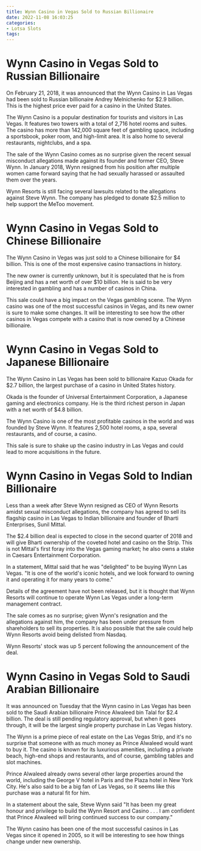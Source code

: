 ```yaml
---
title: Wynn Casino in Vegas Sold to Russian Billionaire 
date: 2022-11-08 16:03:25
categories:
- Lotsa Slots
tags:
---
```



#  Wynn Casino in Vegas Sold to Russian Billionaire 

On February 21, 2018, it was announced that the Wynn Casino in Las Vegas had been sold to Russian billionaire Andrey Melnichenko for $2.9 billion. This is the highest price ever paid for a casino in the United States. 

The Wynn Casino is a popular destination for tourists and visitors in Las Vegas. It features two towers with a total of 2,716 hotel rooms and suites. The casino has more than 142,000 square feet of gambling space, including a sportsbook, poker room, and high-limit area. It is also home to several restaurants, nightclubs, and a spa. 

The sale of the Wynn Casino comes as no surprise given the recent sexual misconduct allegations made against its founder and former CEO, Steve Wynn. In January 2018, Wynn resigned from his position after multiple women came forward saying that he had sexually harassed or assaulted them over the years. 

Wynn Resorts is still facing several lawsuits related to the allegations against Steve Wynn. The company has pledged to donate $2.5 million to help support the MeToo movement.

#  Wynn Casino in Vegas Sold to Chinese Billionaire 

The Wynn Casino in Vegas was just sold to a Chinese billionaire for $4 billion. This is one of the most expensive casino transactions in history.

The new owner is currently unknown, but it is speculated that he is from Beijing and has a net worth of over $10 billion. He is said to be very interested in gambling and has a number of casinos in China.

This sale could have a big impact on the Vegas gambling scene. The Wynn casino was one of the most successful casinos in Vegas, and its new owner is sure to make some changes. It will be interesting to see how the other casinos in Vegas compete with a casino that is now owned by a Chinese billionaire.

#  Wynn Casino in Vegas Sold to Japanese Billionaire 

The Wynn Casino in Las Vegas has been sold to billionaire Kazuo Okada for $2.7 billion, the largest purchase of a casino in United States history. 

Okada is the founder of Universal Entertainment Corporation, a Japanese gaming and electronics company. He is the third richest person in Japan with a net worth of $4.8 billion. 

The Wynn Casino is one of the most profitable casinos in the world and was founded by Steve Wynn. It features 2,500 hotel rooms, a spa, several restaurants, and of course, a casino. 

This sale is sure to shake up the casino industry in Las Vegas and could lead to more acquisitions in the future.

#  Wynn Casino in Vegas Sold to Indian Billionaire 

Less than a week after Steve Wynn resigned as CEO of Wynn Resorts amidst sexual misconduct allegations, the company has agreed to sell its flagship casino in Las Vegas to Indian billionaire and founder of Bharti Enterprises, Sunil Mittal. 

The $2.4 billion deal is expected to close in the second quarter of 2018 and will give Bharti ownership of the coveted hotel and casino on the Strip. This is not Mittal's first foray into the Vegas gaming market; he also owns a stake in Caesars Entertainment Corporation. 

In a statement, Mittal said that he was "delighted" to be buying Wynn Las Vegas. "It is one of the world's iconic hotels, and we look forward to owning it and operating it for many years to come." 

Details of the agreement have not been released, but it is thought that Wynn Resorts will continue to operate Wynn Las Vegas under a long-term management contract. 

The sale comes as no surprise; given Wynn's resignation and the allegations against him, the company has been under pressure from shareholders to sell its properties. It is also possible that the sale could help Wynn Resorts avoid being delisted from Nasdaq. 

Wynn Resorts' stock was up 5 percent following the announcement of the deal.

#  Wynn Casino in Vegas Sold to Saudi Arabian Billionaire

It was announced on Tuesday that the Wynn casino in Las Vegas has been sold to the Saudi Arabian billionaire Prince Alwaleed bin Talal for $2.4 billion. The deal is still pending regulatory approval, but when it goes through, it will be the largest single property purchase in Las Vegas history.

The Wynn is a prime piece of real estate on the Las Vegas Strip, and it's no surprise that someone with as much money as Prince Alwaleed would want to buy it. The casino is known for its luxurious amenities, including a private beach, high-end shops and restaurants, and of course, gambling tables and slot machines.

Prince Alwaleed already owns several other large properties around the world, including the George V hotel in Paris and the Plaza hotel in New York City. He's also said to be a big fan of Las Vegas, so it seems like this purchase was a natural fit for him.

In a statement about the sale, Steve Wynn said "It has been my great honour and privilege to build the Wynn Resort and Casino . . . I am confident that Prince Alwaleed will bring continued success to our company."

The Wynn casino has been one of the most successful casinos in Las Vegas since it opened in 2005, so it will be interesting to see how things change under new ownership.